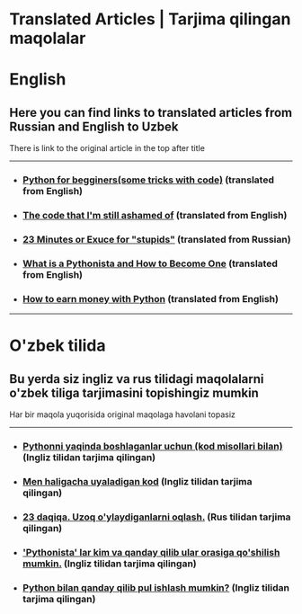 # Translated Articles | Tarjima qilingan maqolalar
<h1>English</h1>
<h2>Here you can find links to translated articles from Russian and English to Uzbek</h2>
<p>There is link to the original article in the top after title<p>
  <hr/>
<ul>
<li><h3><a href="https://telegra.ph/Bu-maqolani-albatta-saqlab-qoying-ayniqsa-Python-ni-ozingiz-organayotgan-bolsangiz-04-22">Python for begginers(some tricks with code)</a> (translated from English)</h3>
  <li><h3><a href="https://telegra.ph/Bu-maqolani-albatta-saqlab-qoying-ayniqsa-Python-ni-ozingiz-organayotgan-bolsangiz-04-22">The code that I'm still ashamed of</a> (translated from English)</h3>
    <li><h3><a href="https://telegra.ph/23-Daqiqa-Uzoq-oylaydiganlarni-oqlash-04-18">23 Minutes or Exuce for "stupids"</a> (translated from Russian)</h3>
     <li><h3><a href="https://telegra.ph/Pythonista-lar-kim-va-qanday-qilib-ular-orasiga-qoshilish-mumkin-05-03">What is a Pythonista and How to Become One</a> (translated from English)</h3>
       <li><h3><a href="https://telegra.ph/Python-bilan-qanday-qilib-pul-ishlash-mumkin-05-09">How to earn money with Python</a> (translated from English)</h3>
</ul>
<hr>
<h1>O'zbek tilida</h1>
<h2>Bu yerda siz ingliz va rus tilidagi maqolalarni o'zbek tiliga tarjimasini topishingiz mumkin</h2>
<p>Har bir maqola yuqorisida original maqolaga havolani topasiz<p>
  <hr/>
<ul>
<li><h3><a href="https://telegra.ph/Bu-maqolani-albatta-saqlab-qoying-ayniqsa-Python-ni-ozingiz-organayotgan-bolsangiz-04-22">Pythonni yaqinda boshlaganlar uchun (kod misollari bilan) </a> (Ingliz tilidan tarjima qilingan)</h3>
  <li><h3><a href="https://telegra.ph/Bu-maqolani-albatta-saqlab-qoying-ayniqsa-Python-ni-ozingiz-organayotgan-bolsangiz-04-22">Men haligacha uyaladigan kod</a> (Ingliz tilidan tarjima qilingan)</h3>
    <li><h3><a href="https://telegra.ph/23-Daqiqa-Uzoq-oylaydiganlarni-oqlash-04-18">23 daqiqa. Uzoq o'ylaydiganlarni oqlash.</a> (Rus tilidan tarjima qilingan)</h3>
     <li><h3><a href="https://telegra.ph/Pythonista-lar-kim-va-qanday-qilib-ular-orasiga-qoshilish-mumkin-05-03">'Pythonista' lar kim va qanday qilib ular orasiga qo'shilish mumkin.</a> (Ingliz tilidan tarjima qilingan)</h3>
       <li><h3><a href="https://telegra.ph/Python-bilan-qanday-qilib-pul-ishlash-mumkin-05-09">Python bilan qanday qilib pul ishlash mumkin?</a> (Ingliz tilidan tarjima qilingan)</h3>
</ul>



